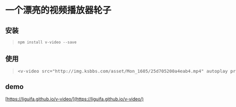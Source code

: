 # 一个漂亮的视频播放器轮子

## 安装

> `npm install v-video --save`

## 使用

> <xmp><v-video src="http://img.ksbbs.com/asset/Mon_1605/25d705200a4eab4.mp4" autoplay preload></v-video></xmp>

## demo
[https://liguifa.github.io/v-video/](https://liguifa.github.io/v-video/)